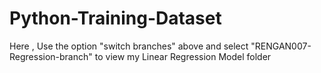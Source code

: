 # Python-Training-Dataset

Here , Use the option "switch branches" above and select "RENGAN007-Regression-branch" 
to view my Linear Regression Model folder
